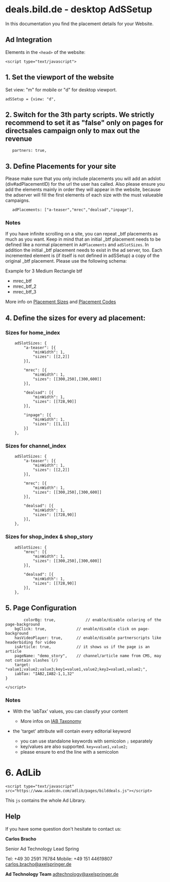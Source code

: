 # deals.bild.de - desktop AdSSetup

In this documentation you find the placement details for your Website.  



## Ad Integration

 Elements in the `<head>` of the website:

`<script type="text/javascript">`


## 1. Set the viewport of the website

Set view: "m" for mobile or "d" for desktop viewport.

`adSSetup = {view: "d",`


## 2. Switch for the 3th party scripts. We strictly recommend to set it as "false" only on pages for directsales campaign only to max out the revenue

`	partners: true,`


## 3. Define Placements for your site

Please make sure that you only include placements you will add an adslot (div#adPlacementID) for the url the user has called.
Also please ensure you add the elements mainly in order they will appear in the website, 
because the adserver will fill the first elements of each size with the must valueable campaigns.


`	adPlacements: ["a-teaser","mrec","dealsad","inpage"],`


### Notes

If you have infinite scrolling on a site, you can repeat _btf placements as much as you want. Keep in mind that an initial _btf placement needs to be defined like a normal placement in `AdPlacements` and `adSlotSizes`. In addition the initial _btf placement needs to exist in the ad server, too. 
Each incremented element is (if itself is not defined in adSSetup) a copy of the original _btf placement. Please use the following schema:

Example for 3 Medium Rectangle btf

- mrec_btf
- mrec_btf_2
- mrec_btf_3

More info on [Placement Sizes](https://github.com/spring-media/adsolutions-implementationReference/blob/master/publisher-display-reference.md#4-define-the-sizes-for-every-ad-placement) and [Placement Codes](https://github.com/spring-media/adsolutions-implementationReference/blob/master/publisher-display-reference.md#3-define-the-ad-placements-for-the-website)


## 4. Define the sizes for every ad placement:


### Sizes for home_index

```
	adSlotSizes: {
		"a-teaser": [{
			"minWidth": 1,
			"sizes": [[2,2]]
		}],
    
		"mrec": [{
			"minWidth": 1,
			"sizes": [[300,250],[300,600]]
		}],
    
		"dealsad": [{
			"minWidth": 1,
			"sizes": [[728,90]]
		}],
     
		"inpage": [{
			"minWidth": 1,
			"sizes": [[1,1]]
		}]
	},
```

### Sizes for channel_index

```
	adSlotSizes: {
		"a-teaser": [{
			"minWidth": 1,
			"sizes": [[2,2]]
		}],
    
		"mrec": [{
			"minWidth": 1,
			"sizes": [[300,250],[300,600]]
		}],
    
		"dealsad": [{
			"minWidth": 1,
			"sizes": [[728,90]]
		}],
	},
```


### Sizes for shop_index & shop_story

```
	adSlotSizes: {
		"mrec": [{
			"minWidth": 1,
			"sizes": [[300,250],[300,600]]
		}],
    
		"dealsad": [{
			"minWidth": 1,
			"sizes": [[728,90]]
		}],
	},
```



## 5. Page Configuration


```
        colorBg: true,             // enable/disable coloring of the page-background
	bgClick: true,             // enable/disable click on page-background
	hasVideoPlayer: true,      // enable/disable partnerscripts like headerbiding for video
	isArticle: true,           // it shows us if the page is an article
	pageName: "demo_story",    // channel/article name from CMS, may not contain slashes (/)
	target: "value1;value2;value3;key1=value1,value2;key2=value1,value2;",
	iabTax: "IAB2,IAB2-1,1,32"
}

</script>
```

### Notes

- With the 'iabTax' values, you can classify your content 
  - More infos on [IAB Taxonomy](https://www.iab.com/guidelines/taxonomy/) 

- the 'target' attribute will contain every editorial keyword
  - you can use standalone keywords with semicolon `;` separately
  - key/values are also supported. `key=value1,value2;`
  - please ensure to end the line with a semicolon



# 6. AdLib

`<script type="text/javascript" src="https://www.asadcdn.com/adlib/pages/bilddeals.js"></script>`

This `js` contains the whole Ad Library.




## Help

If you have some question don't hesitate to contact us:


__Carlos Bracho__
 
  Senior Ad Technology Lead 
  Spring
  
  Tel: +49 30 2591 76784
  Mobile: +49 151 44619807 
  carlos.bracho@axelspringer.de

__Ad Technology Team__
  adtechnology@axelspringer.de
